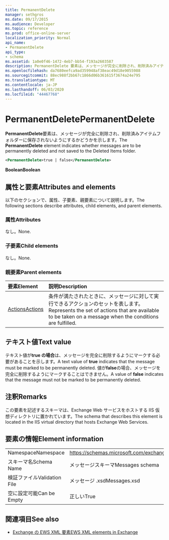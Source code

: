 ```yaml
---
title: PermanentDelete
manager: sethgros
ms.date: 09/17/2015
ms.audience: Developer
ms.topic: reference
ms.prod: office-online-server
localization_priority: Normal
api_name:
- PermanentDelete
api_type:
- schema
ms.assetid: 1a0e0f46-1472-4eb7-bb54-f193a2603587
description: PermanentDelete 要素は、メッセージが完全に削除され、削除済みアイテムフォルダーに保存されないようにするかどうかを示します。
ms.openlocfilehash: da7680eefca9ad359948af38eac49d18e9055988
ms.sourcegitcommit: 88ec988f2bb67c1866d06b361615f3674a24e795
ms.translationtype: MT
ms.contentlocale: ja-JP
ms.lasthandoff: 06/03/2020
ms.locfileid: "44467768"
---
```

# <a name="permanentdelete"></a><span data-ttu-id="5b2b6-103">PermanentDelete</span><span class="sxs-lookup"><span data-stu-id="5b2b6-103">PermanentDelete</span></span>

<span data-ttu-id="5b2b6-104">**PermanentDelete**要素は、メッセージが完全に削除され、削除済みアイテムフォルダーに保存されないようにするかどうかを示します。</span><span class="sxs-lookup"><span data-stu-id="5b2b6-104">The **PermanentDelete** element indicates whether messages are to be permanently deleted and not saved to the Deleted Items folder.</span></span> 
  
```XML
<PermanentDelete>true | false</PermanentDelete>
```

 <span data-ttu-id="5b2b6-105">**Boolean**</span><span class="sxs-lookup"><span data-stu-id="5b2b6-105">**Boolean**</span></span>
## <a name="attributes-and-elements"></a><span data-ttu-id="5b2b6-106">属性と要素</span><span class="sxs-lookup"><span data-stu-id="5b2b6-106">Attributes and elements</span></span>

<span data-ttu-id="5b2b6-107">以下のセクションで、属性、子要素、親要素について説明します。</span><span class="sxs-lookup"><span data-stu-id="5b2b6-107">The following sections describe attributes, child elements, and parent elements.</span></span>
  
### <a name="attributes"></a><span data-ttu-id="5b2b6-108">属性</span><span class="sxs-lookup"><span data-stu-id="5b2b6-108">Attributes</span></span>

<span data-ttu-id="5b2b6-109">なし。</span><span class="sxs-lookup"><span data-stu-id="5b2b6-109">None.</span></span>
  
### <a name="child-elements"></a><span data-ttu-id="5b2b6-110">子要素</span><span class="sxs-lookup"><span data-stu-id="5b2b6-110">Child elements</span></span>

<span data-ttu-id="5b2b6-111">なし。</span><span class="sxs-lookup"><span data-stu-id="5b2b6-111">None.</span></span>
  
### <a name="parent-elements"></a><span data-ttu-id="5b2b6-112">親要素</span><span class="sxs-lookup"><span data-stu-id="5b2b6-112">Parent elements</span></span>

|<span data-ttu-id="5b2b6-113">**要素**</span><span class="sxs-lookup"><span data-stu-id="5b2b6-113">**Element**</span></span>|<span data-ttu-id="5b2b6-114">**説明**</span><span class="sxs-lookup"><span data-stu-id="5b2b6-114">**Description**</span></span>|
|:-----|:-----|
|[<span data-ttu-id="5b2b6-115">Actions</span><span class="sxs-lookup"><span data-stu-id="5b2b6-115">Actions</span></span>](actions.md) <br/> |<span data-ttu-id="5b2b6-116">条件が満たされたときに、メッセージに対して実行できるアクションのセットを表します。</span><span class="sxs-lookup"><span data-stu-id="5b2b6-116">Represents the set of actions that are available to be taken on a message when the conditions are fulfilled.</span></span>  <br/> |
   
## <a name="text-value"></a><span data-ttu-id="5b2b6-117">テキスト値</span><span class="sxs-lookup"><span data-stu-id="5b2b6-117">Text value</span></span>

<span data-ttu-id="5b2b6-118">テキスト値が**true の場合**は、メッセージを完全に削除するようにマークする必要があることを示します。</span><span class="sxs-lookup"><span data-stu-id="5b2b6-118">A text value of **true** indicates that the message must be marked to be permanently deleted.</span></span> <span data-ttu-id="5b2b6-119">値が**false**の場合、メッセージを完全に削除するようにマークすることはできません。</span><span class="sxs-lookup"><span data-stu-id="5b2b6-119">A value of **false** indicates that the message must not be marked to be permanently deleted.</span></span> 
  
## <a name="remarks"></a><span data-ttu-id="5b2b6-120">注釈</span><span class="sxs-lookup"><span data-stu-id="5b2b6-120">Remarks</span></span>

<span data-ttu-id="5b2b6-121">この要素を記述するスキーマは、Exchange Web サービスをホストする IIS 仮想ディレクトリに置かれています。</span><span class="sxs-lookup"><span data-stu-id="5b2b6-121">The schema that describes this element is located in the IIS virtual directory that hosts Exchange Web Services.</span></span>
  
## <a name="element-information"></a><span data-ttu-id="5b2b6-122">要素の情報</span><span class="sxs-lookup"><span data-stu-id="5b2b6-122">Element information</span></span>

|||
|:-----|:-----|
|<span data-ttu-id="5b2b6-123">Namespace</span><span class="sxs-lookup"><span data-stu-id="5b2b6-123">Namespace</span></span>  <br/> |https://schemas.microsoft.com/exchange/services/2006/messages  <br/> |
|<span data-ttu-id="5b2b6-124">スキーマ名</span><span class="sxs-lookup"><span data-stu-id="5b2b6-124">Schema Name</span></span>  <br/> |<span data-ttu-id="5b2b6-125">メッセージスキーマ</span><span class="sxs-lookup"><span data-stu-id="5b2b6-125">Messages schema</span></span>  <br/> |
|<span data-ttu-id="5b2b6-126">検証ファイル</span><span class="sxs-lookup"><span data-stu-id="5b2b6-126">Validation File</span></span>  <br/> |<span data-ttu-id="5b2b6-127">メッセージ .xsd</span><span class="sxs-lookup"><span data-stu-id="5b2b6-127">Messages.xsd</span></span>  <br/> |
|<span data-ttu-id="5b2b6-128">空に設定可能</span><span class="sxs-lookup"><span data-stu-id="5b2b6-128">Can be Empty</span></span>  <br/> |<span data-ttu-id="5b2b6-129">正しい</span><span class="sxs-lookup"><span data-stu-id="5b2b6-129">True</span></span>  <br/> |
   
## <a name="see-also"></a><span data-ttu-id="5b2b6-130">関連項目</span><span class="sxs-lookup"><span data-stu-id="5b2b6-130">See also</span></span>



- [<span data-ttu-id="5b2b6-131">Exchange の EWS XML 要素</span><span class="sxs-lookup"><span data-stu-id="5b2b6-131">EWS XML elements in Exchange</span></span>](ews-xml-elements-in-exchange.md)

